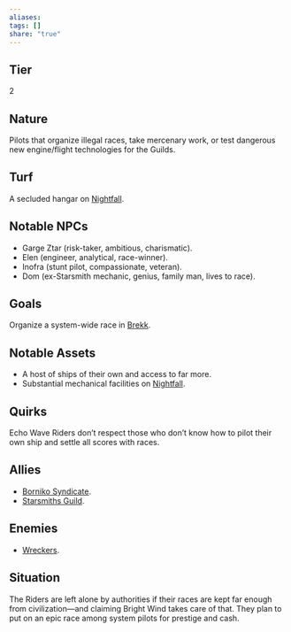 ```yaml
---
aliases: 
tags: []
share: "true"
---
```

## Tier

2

## Nature

Pilots that organize illegal races, take mercenary work, or test dangerous new engine/flight technologies for the Guilds.

## Turf

A secluded hangar on [Nightfall](Nightfall.md).

## Notable NPCs

- Garge Ztar (risk-taker, ambitious, charismatic).
- Elen (engineer, analytical, race-winner).
- Inofra (stunt pilot, compassionate, veteran).
- Dom (ex-Starsmith mechanic, genius, family man, lives to race).


## Goals

Organize a system-wide race in [Brekk](Brekk.md).

## Notable Assets

- A host of ships of their own and access to far more.
- Substantial mechanical facilities on [Nightfall](Nightfall.md).


## Quirks

Echo Wave Riders don’t respect those who don’t know how to pilot their own ship and settle all scores with races.

## Allies

- [Borniko Syndicate](Borniko%20Syndicate.md).
- [Starsmiths Guild](Starsmiths%20Guild.md).


## Enemies

- [Wreckers](Wreckers.md).


## Situation

The Riders are left alone by authorities if their races are kept far enough from civilization—and claiming Bright Wind takes care of that. They plan to put on an epic race among system pilots for prestige and cash.
